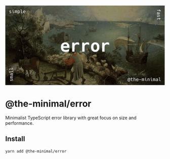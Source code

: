![Error image](https://github.com/the-minimal/error/blob/main/docs/the-minimal-error.jpg?raw=true)

# @the-minimal/error

Minimalist TypeScript error library with great focus on size and performance.

## Install

```bash
yarn add @the-minimal/error
```
